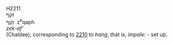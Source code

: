 H2211  
זקף  
זְקַף ‎ z<sup>e</sup>qaph  
*zek-af‘*  
(Chaldee); corresponding to [2210](h2210) to *hang*, that is, *impale:
-* set up.  
